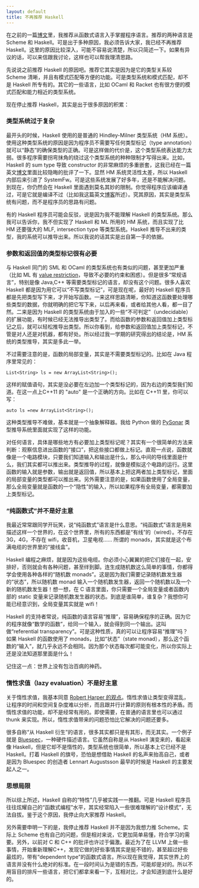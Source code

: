 ```yaml
---
layout: default
title: 不再推荐 Haskell
---
```



在之前的一篇[博文](http://ericpony.github.io/wangyin/2012/08/11/how-to-grasp-programming-languages/)里，我推荐从函数式语言入手掌握程序语言。推荐的两种语言是 Scheme 和 Haskell。可是出于多种原因，我必须告诉大家，我已经不再推荐 Haskell。这里的原因比较深入，可能不容易说清楚，所以只简述一下。如果有异议的话，可以来信跟我讨论，这样也可以帮我理清思路。

先说说之前推荐 Haskell 的原因吧。推荐它其实是因为是它的类型关系较 Scheme 清晰，并且有模式匹配等方便的功能。可是类型系统和模式匹配，却不是 Haskell 所专有的。其它的一些语言，比如 OCaml 和 Racket 也有很方便的模式匹配和能力相近的类型系统。

现在停止推荐 Haskell，其实是出于很多原因的积累：

### 类型系统过于复杂

最开头的时候，Haskell 使用的是普通的 Hindley-Milner 类型系统（HM 系统）。使用这种类型系统的原因是因为程序员不需要写任何类型标记（type annotation）就可以“静态”的确保类型的正确。可是这样做的代价是，这个类型系统表达能力太弱。很多程序需要拐弯抹角的绕过这个类型系统的种种限制才写得出来。比如，Haskell 的 sum type 导致 constructor 的非常麻烦的多重嵌套，这我已经在一篇英文[博文](http://yinwang0.wordpress.com/2011/08/28/sum)里面比较隐晦的批评了一下。显然 HM 系统灵活性太差，所以 Haskell 内部后来引进了 SystemFw。可是这些系统发展了好多年，还是不能解决问题。到现在，你仍然会在 Haskell 里面遇到莫名其妙的限制。你觉得程序应该编译通过，可是它就是编译不过（比如我这篇英文[博客](http://yinwang0.wordpress.com/2012/03/05/ghc-type)所述）。究其原因，其实是类型系统有问题，而不是程序员的思路有问题。

有的 Haskell 程序员可能会反驳，说是因为我不能理解 Haskell 的类型系统。那么我可以告诉你，我不但实现了 Haskell 和 ML 所用的 HM 系统，而且实现了比 HM 还要强大的 MLF, intersection type 等类型系统。Haskell 推导不出来的类型，我的系统可以推导出来。所以我说的话其实是出自第一手的依据。

### 参数和返回值的类型标记很有必要

与 Haskell 同门的 SML 和 OCaml 的类型系统也有类似的问题，甚至更加严重（比如 ML 有 [value restriction](http://cs.au.dk/~hosc/local/LaSC-8-4-pp343-355.pdf)，导致不必要的约束和困惑）。但是很多“常规语言”，特别是像 Java,C++ 等需要类型标记的语言，却没有这个问题。很多人喜欢 Haskell 都是因为用它可以“不写类型标记”，可是现在呢，最好的 Haskell 程序员都是先把类型写下来，才开始写函数。一来这样思路清晰，你知道这函数要处理哪些类型的数据，你就明确的把它写下来，以后再来看，或者给其他人看，都一目了然。二来是因为 Haskell 的类型系统由于加入的一些“不可判定”（undecidable）的扩展功能，有时候已经无法推导出类型了。而给函数的参数和返回值加上类型标记之后，就可以轻松推导出类型。所以你看到，给参数和返回值加上类型标记，不管是对人还是对机器，都有好处。所以经过我一学期的研究得出的结论是，HM 系统的类型推导，其实是多此一举。

不过需要注意的是，函数的局部变量，其实是不需要类型标记的。比如在 Java 程序里常见的：

    List<String> ls = new ArrayList<String>();

这样的赋值语句，其实是没必要在左边加一个类型标记的，因为右边的类型我们知道。在这一点上C++11 的 "auto" 是一个正确的方向。比如在 C++11 里，你可以写：

    auto ls =new ArrayList<String>();

这种类型推导不难做，基本就是一个抽象解释器。我给 Python 做的 [PySonar](http://yinwang0.wordpress.com/2010/09/12/pysonar) 类型推导系统里面就实现了这样的功能。

对任何语言，具体是哪些地方有必要加上类型标记呢？其实有一个很简单的方法来判断：观察信息进出函数的“接口”，把这些接口都做上标记。直观一点说，函数就像是一个电路模块，只要我们知道输入和输出是什么，那么中间的导线里面是什么，我们其实都可以推出来。类型推导的过程，就像是模拟这个电路的运行。这里函数的输入就是参数，输出就是返回值，所以基本上把这两者加上类型标记，里面的局部变量的类型都可以推出来。另外需要注意的是，如果函数使用了全局变量，那么全局变量就是函数的一个“隐性”的输入，所以如果程序有全局变量，都需要加上类型标记。

### “纯函数式”并不是好主意

我最近常常跟同学开玩笑，说“纯函数式”语言是什么意思。“纯函数式”语言是用来描述这样一个世界的，在这个世界里，所有的东西都是“有线”的（wired）。不存在 3G，4G，不存在 wifi，收音机，卫星电视…… 所谓的 monads，其实就是这个布满电缆的世界里的“接线盒”。

Haskell 编程之麻烦，就是因为这些电缆。你必须小心翼翼的把它们接在一起，安排好，否则就会有各种问题，甚至绊到脚。连生成随机数这么简单的事情，你都得学会使用各种各样的“随机数 monads”。这是因为我们需要记录随机数发生器的“状态”，所以随机数 monad 输入一个随机数发生器，返回一个随机数以及一个新的随机数发生器！想一想，在 C 语言里面，你只需要一个全局变量或者函数内部的 static 变量来记录随机数发生器的状态。到底是谁简单，谁复杂？我想你可能已经意识到，全局变量其实就是 wifi！

Haskell 的支持者常说，纯函数的语言容易“推理”，容易确保程序的正确。因为它的程序就像“数学的函数”，给同一个输入，就会得到同一个输出。这叫做“referential transparency”。可是这种性质，真的可以让程序容易“推理”吗？如果 Haskell 的函数使用了 monads，比如“状态”（state monad），那么这个函数的“输入”，就几乎永远不会相同。因为那个状态每次都可能变化，所以你实际上还是没法知道那里面是什么！

记住这一点：世界上没有包治百病的神药。

### 惰性求值（lazy evaluation）不是好主意

关于惰性求值，我基本同意 [Robert Harper 的观点](http://existentialtype.wordpress.com/2011/04/24/the-real-point-of-laziness)。惰性求值让类型变得混乱，让程序的时间和空间复杂度难以分析，而且跟并行计算的原则有根本性的矛盾。而惰性求值的功能，却不是经常有用的。即使需要，在普通的语言里也可以通过 thunk 来实现。所以，惰性求值带来的问题恐怕比它解决的问题还要多。

很多自称“从 Haskell 衍生”的语言，很多其实都只是有其形，而无其实。一个例子就是 [Bluespec](http://www.bluespec.com/)，一种硬件描述语言。它虽然自称是从 Haskell 演变来的，看起来像 Haskell，但是它却不是惰性的，类型系统也很简单，所以基本上它已经不是 Haskell。打着 Haskell 的旗号，恐怕是想借助 Haskell 的名声来抬高自己，或者是因为 Bluespec 的创造者 Lennart Augustsson 最早的时候是 Haskell 的主要发起人之一。

###  思想局限

所以综上所述，Haskell 自称的“特性”几乎被实践一一推翻。可是 Haskell 程序员往往炫耀自己的“函数式编程”水平，其实经常陷入一些很难理解的“设计模式”，无法自拔。鉴于这个原因，我停止向大家推荐 Haskell。

另外需要申明一下的是，我停止推荐 Haskell 并不是因为我想力推 Scheme。实际上 Scheme 也有自己的问题，但是相对来说，它更加简单易懂，符合学习的需要。另外，以前对 C 和 C++ 的批评也许过于偏激。最近为了在 LLVM 上做一些事情，开始重新理解C++，发现它做的好些事情其实是挺不错的，甚至超过好些最炫的，带有“dependent type”的函数式语言。所以现在我觉得，其实世界上的语言并没有什么绝对的标准。在一段时间认为是错的东西，可能却是对的。所以不用盲目的排斥一些语言，把它们都拿来看一下，互相对比，才会知道到底什么是好的。
